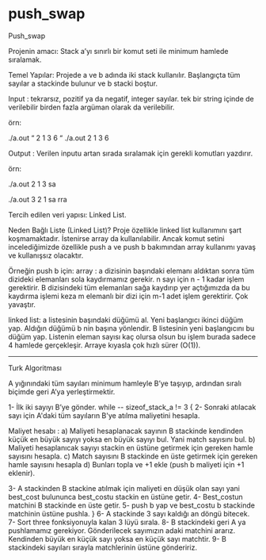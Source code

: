 # push_swap

Push_swap

Projenin amacı: Stack a’yı sınırlı bir komut seti ile minimum hamlede sıralamak.

Temel Yapılar: Projede a ve b adında iki stack kullanılır. Başlangıçta tüm sayılar a stackinde bulunur ve b stacki boştur. 

Input : tekrarsız, pozitif ya da negatif, integer sayılar. tek bir string içinde de verilebilir birden fazla argüman olarak da verilebilir.

örn: 

./a.out “ 2 1 3 6 “
./a.out 2 1 3 6
 
Output :  Verilen inputu artan sırada sıralamak için gerekli komutları yazdırır. 

örn:

./a.out 2 1 3 
sa

./a.out 3 2 1
sa 
rra  

Tercih edilen veri yapısı: Linked List.


Neden Bağlı Liste (Linked List)?
Proje özellikle linked list kullanımını şart koşmamaktadır. İstenirse array da kullanılabilir. Ancak komut setini incelediğimizde özellikle push a ve push b bakımından array kullanımı yavaş ve kullanışsız olacaktır.
 
Örneğin push b için:
array : a dizisinin başındaki elemanı aldıktan sonra tüm dizideki elemanları sola kaydırmamız gerekir. n sayı için n - 1 kadar işlem gerektirir. B dizisindeki tüm elemanları sağa kaydırıp yer açtığımızda da bu kaydırma işlemi keza m elemanlı bir dizi için m-1 adet işlem gerektirir. Çok yavaştır.

linked list: a listesinin başındaki düğümü al. Yeni başlangıcı ikinci düğüm yap. Aldığın düğümü b nin başına yönlendir. B listesinin yeni başlangıcını bu düğüm yap. Listenin eleman sayısı kaç olursa olsun bu işlem burada sadece 4 hamlede gerçekleşir. Arraye kıyasla çok hızlı sürer (O(1)).




-------------------
Turk Algoritması

A yığınındaki tüm sayıları minimum hamleyle B’ye taşıyıp, ardından sıralı biçimde geri A’ya yerleştirmektir.

1- İlk iki sayıyı B’ye gönder.
while -- sizeof_stack_a != 3 {
2- Sonraki atılacak sayı için A'daki tüm sayıların B'ye atılma maliyetini hesapla.

Maliyet hesabı : 
a) Maliyeti hesaplanacak sayının B stackinde kendinden küçük en büyük sayıyı yoksa en büyük sayıyı bul. Yani match sayısını bul.
b) Maliyeti hesaplanıcak sayıyı stackin en üstüne getirmek için gereken hamle sayısını hesapla.
c) Match sayısını B stackinde en üste getirmek için gereken hamle sayısını hesapla
d) Bunları topla ve +1 ekle (push b maliyeti için +1 eklenir).

3- A stackinden B stackine atılmak için maliyeti en düşük olan sayı yani best_cost bulununca best_costu stackin en üstüne getir.
4- Best_costun matchini B stackinde en üste getir.
5- push b yap ve best_costu b stackinde matchinin üstüne pushla.
}
6- A stackinde 3 sayı kaldığı an döngü bitecek.
7- Sort three fonksiyonuyla kalan 3 lüyü sırala.
8- B stackindeki geri A ya pushlamamız gerekiyor. Gönderilecek sayımızın adaki matchini ararız. Kendinden büyük en küçük sayı yoksa en küçük sayı matchtir.
9- B stackindeki sayıları sırayla matchlerinin üstüne göndeririz.
